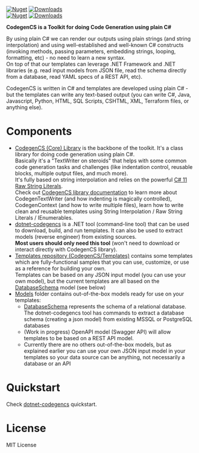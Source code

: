 [![Nuget](https://img.shields.io/nuget/v/dotnet-codegencs?label=dotnet-codegencs)](https://www.nuget.org/packages/dotnet-codegencs)
[![Downloads](https://img.shields.io/nuget/dt/dotnet-codegencs.svg)](https://www.nuget.org/packages/dotnet-codegencs)  
[![Nuget](https://img.shields.io/nuget/v/CodegenCS?label=CodegenCS)](https://www.nuget.org/packages/CodegenCS)
[![Downloads](https://img.shields.io/nuget/dt/CodegenCS.svg)](https://www.nuget.org/packages/CodegenCS)


**CodegenCS is a Toolkit for doing Code Generation using plain C#**

By using plain C# we can render our outputs using plain strings (and string interpolation) and using well-established and well-known C# constructs (invoking methods, passing parameters, embedding strings, looping, formatting, etc) - no need to learn a new syntax.  
On top of that our templates can leverage .NET Framework and .NET libraries (e.g. read input models from JSON file, read the schema directly from a database, read YAML specs of a REST API, etc).  

CodegenCS is written in C# and templates are developed using plain C# - but the templates can write any text-based output (you can write C#, Java, Javascript, Python, HTML, SQL Scripts, CSHTML, XML, Terraform files, or anything else).


# Components
- [CodegenCS (Core) Library](https://github.com/CodegenCS/CodegenCS/tree/master/src/Core/CodegenCS) is the backbone of the toolkit. It's a class library for doing code generation using plain C#.  
  Basically it's a "TextWriter on steroids" that helps with some common code generation tasks and challenges (like indentation control, reusable blocks, multiple output files, and much more).  
  It's fully based on string interpolation and relies on the powerful [C# 11 Raw String Literals](https://docs.microsoft.com/en-us/dotnet/csharp/whats-new/csharp-11#raw-string-literals).  
  Check out [CodegenCS library documentation](https://github.com/CodegenCS/CodegenCS/tree/master/src/Core/CodegenCS) to learn more about CodegenTextWriter (and how indenting is magically controlled), CodegenContext (and how to write multiple files), learn how to write clean and reusable templates using String Interpolation / Raw String Literals / IEnumerables.
- [dotnet-codegencs](https://github.com/CodegenCS/CodegenCS/tree/master/src/dotnet-codegencs) is a .NET tool (command-line tool) that can be used to download, build, and run templates.
  It can also be used to extract models (reverse engineer) from existing sources.  
  **Most users should only need this tool** (won't need to download or interact directly with CodegenCS library).
- [Templates repository (CodegenCS/Templates)](https://github.com/CodegenCS/Templates) contains some templates which are fully-functional samples that you can use, customize, or use as a reference for building your own.  
  Templates can be based on any JSON input model (you can use your own model), but the current templates are all based on the [DatabaseSchema](https://github.com/CodegenCS/CodegenCS/tree/master/src/Models/CodegenCS.DbSchema/DbSchema) model (see below)
- [Models](https://github.com/CodegenCS/CodegenCS/tree/master/src/Models) folder contains out-of-the-box models ready for use on your templates:
    - [DatabaseSchema](https://github.com/CodegenCS/CodegenCS/tree/master/src/Models/CodegenCS.DbSchema/DbSchema) represents the schema of a relational database.  
    The dotnet-codegencs tool has commands to extract a database schema (creating a json model) from existing MSSQL or PostgreSQL databases
    - (Work in progress) OpenAPI model (Swagger API) will allow templates to be based on a REST API model.  
    - Currently there are no others out-of-the-box models, but as explained earlier you can use your own JSON input model in your templates so your data source can be anything, not necessarily a database or an API

# Quickstart

Check [dotnet-codegencs](https://github.com/CodegenCS/CodegenCS/tree/master/src/dotnet-codegencs#quickstart) quickstart.




<!-- 

## History
- 2020-07-19: New project/scripts [Simple POCO Generator](https://github.com/CodegenCS/CodegenCS/tree/master/src/Models/CodegenCS.DbSchema.Templates/SimplePOCOGenerator/) to create POCOs (Dapper or other ORM) based on a Database Schema in JSON file
- 2020-07-12: Fluent API and other major changes
- 2020-07-05: New projects/utilities [CodegenCS.DbSchema](https://github.com/CodegenCS/CodegenCS/tree/master/src/Models/CodegenCS.DbSchema) and [CodegenCS.DbSchema.Extractor](https://github.com/CodegenCS/CodegenCS/tree/master/src/Models/CodegenCS.DbSchema.Extractor) to reverse engineer MSSQL/PostgreSQL databases into JSON schema
- 2020-07-05: [Blog post](https://rdrizin.com/code-generation-in-c-csx-extracting-sql-server-schema/) (and [this](https://rdrizin.com/code-generation-csx-scripts-part1/)) about extracting the schema using Powershell -> CSX (Roslyn) -> CodegenCS
- 2019-10-30: Published Sample Template [EF 6 POCO Generator](https://github.com/CodegenCS/CodegenCS/tree/master/src/Templates/EF6-POCO-Generator)
- 2019-09-22: Initial public version. See [blog post here](http://rdrizin.com/yet-another-code-generator/)
 -->



<!-- # Stargazers over time

[![Star History Chart](https://api.star-history.com/svg?repos=CodegenCS/CodegenCS&type=Date)](https://star-history.com/#CodegenCS/CodegenCS&Date) -->

# License
MIT License

